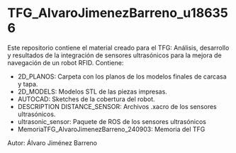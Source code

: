 # TFG_AlvaroJimenezBarreno_u186356
Este repositorio contiene el material creado para el TFG: Análisis, desarrollo y resultados de la integración de sensores ultrasónicos para la mejora de navegación de un robot RFID.
Contiene:
- 2D_PLANOS: Carpeta con los planos de los modelos finales de carcasa y tapa.
- 2D_MODELS: Modelos STL de las piezas impresas.
- AUTOCAD: Sketches de la cobertura del robot.
- DESCRIPTION DISTANCE_SENSOR: Archivos .xacro de los sensores ultrasónicos.
- ultrasonic_sensor: Paquete de ROS de los sensores ultrasónicos
- MemoriaTFG_AlvaroJimenezBarreno_240903: Memoria del TFG

Autor: Álvaro Jiménez Barreno
